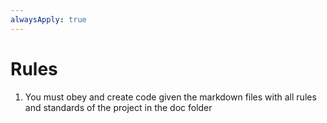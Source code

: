 ```yaml
---
alwaysApply: true
---
```


# Rules

1. You must obey and create code given the markdown files with all rules and standards of the project in the doc folder
